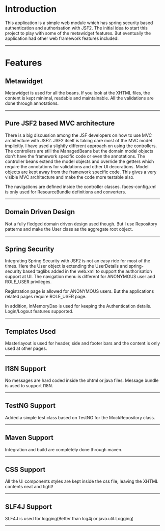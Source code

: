 # Introduction #
This application is a simple web module which has spring security based authentication and authorisation with JSF2. The initial idea to start this project to play with some of the metawidget features. But eventually the application had other web framework features included.


---


# Features #

## Metawidget ##
Metawidget is used for all the beans. If you look at the XHTML files, the content is kept minimal, readable and maintainable. All the validations are done through annotations.


---


## Pure JSF2 based MVC architecture ##
There is a big discussion among the JSF developers on how to use MVC architecture with JSF2. JSF2 itself is taking care most of the MVC model implicitly. I have used a slightly different approach on using the controllers. The controllers are still the ManagedBeans but the domain model objects don't have the framework specific code or even the annotations. The controller beans extend the model objects and override the getters which require the annotations for validations and other UI decorations. Model objects are kept away from the framework specific code. This gives a very visible MVC architecture and make the code more testable also.

The navigations are defined inside the controller classes. faces-config.xml is only used for ResourceBundle definitions and converters.


---


## Domain Driven Design ##
Not a fully fledged domain driven design used though. But I use Repository patterns and make the User class as the aggregate root object.


---


## Spring Security ##
Integrating Spring Security with JSF2 is not an easy ride for most of the times. Here the User object is extending the UserDetails and spring-security based taglibs added in the web.xml to support the authorisation support at UI. The navigation menu is different for ANONYMOUS user and ROLE\_USER privileges.

Registration page is allowed for ANONYMOUS users. But the applications related pages require ROLE\_USER page.

In addition, InMemoryDao is used for keeping the Authentication details.
Login/Logout features supported.


---


## Templates Used ##
Masterlayout is used for header, side and footer bars and the content is only used at other pages.


---


## I18N Support ##
No messages are hard coded inside the xhtml or java files. Message bundle is used to support I18N.


---


## TestNG Support ##
Added a simple test class based on TestNG for the MockRepository class.


---


## Maven Support ##
Integration and build are completely done through maven.


---


## CSS Support ##
All the UI components styles are kept inside the css file, leaving the XHTML contents neat and tight!


---


## SLF4J Support ##
SLF4J is used for logging(Better than log4j or java.util.Logging)


---
